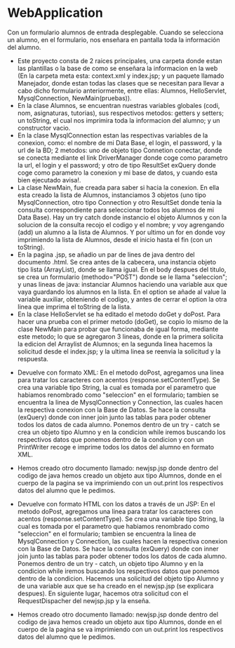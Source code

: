 # WebApplication
Con un formulario alumnos de entrada desplegable. Cuando se selecciona un alumno, en el formulario, nos enseñara en pantalla toda la información del alumno.
- Este proyecto consta de 2 raices principales, una carpeta donde estan las plantillas o la base de como se enseñara la informacion en la web (En la carpeta meta esta: context.xml y index.jsp; y un paquete llamado Manejador, donde estan todas las clases que se necesitan para llevar a cabo dicho formulario anteriormente, entre ellas: Alumnos, HelloServlet, MysqlConnection, NewMain(pruebas)).
- En la clase Alumnos, se encuentran nuestras variables globales (codi, nom, asignaturas, tutorias), sus respectivos metodos: getters y setters; un toString, el cual nos imprimira toda la informacion del alumno; y un constructor vacio.
- En la clase MysqlConnection estan las respectivas variables de la conexion, como: el nombre de mi Data Base, el login, el password, y la url de la BD; 2 metodos: uno de objeto tipo Connetion conectar, donde se conecta mediante el link DriverManager donde coge como parametro la url, el login y el password; y otro de tipo ResultSet exQuery donde coge como parametro la conexion y mi base de datos, y cuando esta bien ejecutado avisa!.
- La clase NewMain, fue creada para saber si hacia la conexion. En ella esta creado la lista de Alumnos, instanciamos 3 objetos (uno tipo MysqlConnection, otro tipo Connection y otro ResultSet donde tenia la consulta correspondiente para seleccionar todos los alumnos de mi Data Base). Hay un try catch donde instancio el objeto Alumnos y con la solucion de la consulta recojo el codigo y el nombre; y voy agrengando (add) un alumno a la lista de Alumnos. Y por ultimo un for en donde voy imprimiendo la lista de Alumnos, desde el inicio hasta el fin (con un toString).
- En la pagina .jsp, se añadio un par de lines de java dentro del documento .html. Se crea antes de la cabecera, una instancia objeto tipo lista (ArrayList), donde se llama igual. En el body despues del titulo, se crea un formulario (methodo="POST") donde se le llama "seleccion"; y unas lineas de java: instanciar Alumnos haciendo una variable aux que vaya guardando los alumnos en la lista. En el option se añade al value la variable auxiliar, obteniendo el codigo, y antes de cerrar el option la otra linea que imprima el toString de la lista.
- En la clase HelloServlet se ha editado el metodo doGet y doPost. Para hacer una prueba con el primer metodo (doGet), se copio lo mismo de la clase NewMain para probar que funcionaba de igual forma, mediante este metodo; lo que se agregaron 3 lineas, donde en la primera solicita la edicion del Arraylist de Alumnos; en la segunda linea hacemos la solicitud desde el index.jsp; y la ultima linea se reenvia la solicitud y la respuesta.
* Devuelve con formato XML: En el metodo doPost, agregamos una linea para tratar los caracteres con acentos (response.setContentType). Se crea una variable tipo String, la cual es tomada por el parametro que habiamos renombrado como "seleccion" en el formulario; tambien se encuentra la linea de MysqlConnection y Connection, las cuales hacen la respectiva conexion con la Base de Datos. Se hace la consulta (exQuery) donde con inner join junto las tablas para poder obtener todos los datos de cada alumno. Ponemos dentro de un try - catch se crea un objeto tipo Alumno y en la condicion while iremos buscando los respectivos datos que ponemos dentro de la condicion y con un PrintWriter recoge e imprime todos los datos del alumno en formato XML.
- Hemos creado otro documento llamado: newjsp.jsp donde dentro del codigo de java hemos creado un objeto aux tipo Alumnos, donde en el cuerpo de la pagina se va imprimiendo con un out.print los respectivos datos del alumno que le pedimos.
* Devuelve con formato HTML con los datos a través de un JSP: En el metodo doPost, agregamos una linea para tratar los caracteres con acentos (response.setContentType). Se crea una variable tipo String, la cual es tomada por el parametro que habiamos renombrado como "seleccion" en el formulario; tambien se encuentra la linea de MysqlConnection y Connection, las cuales hacen la respectiva conexion con la Base de Datos. Se hace la consulta (exQuery) donde con inner join junto las tablas para poder obtener todos los datos de cada alumno. Ponemos dentro de un try - catch, un objeto tipo Alumno y en la condicion while iremos buscando los respectivos datos que ponemos dentro de la condicion. Hacemos una solicitud del objeto tipo Alumno y de una variable aux que se ha creado en el newjsp.jsp (se explicara despues). En siguiente lugar, hacemos otra solicitud con el RequestDispacher del newjsp.jsp y la enseña.
- Hemos creado otro documento llamado: newjsp.jsp donde dentro del codigo de java hemos creado un objeto aux tipo Alumnos, donde en el cuerpo de la pagina se va imprimiendo con un out.print los respectivos datos del alumno que le pedimos.
